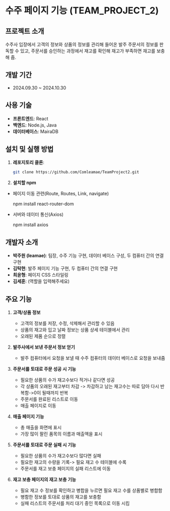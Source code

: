 # 수주 페이지 기능 (TEAM_PROJECT_2)

## 프로젝트 소개

수주사 입장에서 고객의 정보와 상품의 정보를 관리해 들어온 발주 주문서의 정보를 판독할 수 있고,
주문서를 승인하는 과정에서 재고를 확인해 재고가 부족하면 재고를 보충해 줌. 

## 개발 기간
- 2024.09.30 ~ 2024.10.30

## 사용 기술
- **프론트엔드**: React
- **백엔드**: Node.js, Java
- **데이터베이스**: MairaDB


## 설치 및 실행 방법
1. **레포지토리 클론**:
   ```bash
   git clone https://github.com/Comleamae/TeamProject2.git
   
2. **설치할 npm**

  - 페이지 이동 관련(Route, Routes, Link, navigate)
      
      npm install react-router-dom

 - 서버와 데이터 통신(Axios)
      
   npm install axios
 
## 개발자 소개
- **박주원 (leamae)**: 팀장, 수주 기능 구현, 데이터 베이스 구성, 두 컴퓨터 간의 연결 구현
- **김탁현**: 발주 페이지 기능 구현, 두 컴퓨터 간의 연결 구현
- **최윤형**: 페이지 CSS 스타일링
- **김세훈**: (역할을 입력해주세요)

## 주요 기능

1. **고객/상품 정보**

   - 고객의 정보를 저장, 수정, 삭제해서 관리할 수 있음
   - 상품의 재고와 입고 날짜 정보는 상품 상세 테이블에서 관리
   - 오래된 제품 순으로 정렬

2. **발주사에서 보낸 주문서 정보 얻기**

   - 발주 컴퓨터에서 요청을 보낼 때 수주 컴퓨터의 데이터 베이스로 요청을 보내줌

3. **주문서를 토대로 주문 성공 시 기능**

   - 필요한 상품의 수가 재고수보다 적거나 같다면 성공
   - 각 상품의 오래된 재고부터 차감 -> 차감하고 남는 재고수는 따로 담아 다시 반복함->0이 될때까지 반복
   - 주문서를 완료된 리스트로 이동
   - 매출 페이지로 이동

4. **매출 페이지 기능**

   - 총 매출을 화면에 표시
   - 가장 많이 팔린 품목의 이름과 매출액을 표시

4. **주문서를 토대로 주문 실패 시 기능**

   - 필요한 상품의 수가 재고수보다 많다면 실패
   - 필요한 재고의 수량을 기록-> 필요 재고 수 테이블에 수록
   - 주문서를 재고 보충 페이지의 실패 리스트에 이동

5. **재고 보충 페이지의 재고 보충 기능**

   - 필요 재고 수 정보를 확인하고 병합을 누르면 필요 재고 수를 상품별로 병합함
   - 병함한 정보를 토대로 상품의 재고를 보충함
   - 실패 리스트의 주문서를 처리 대기 중인 목록으로 이동 시킴
